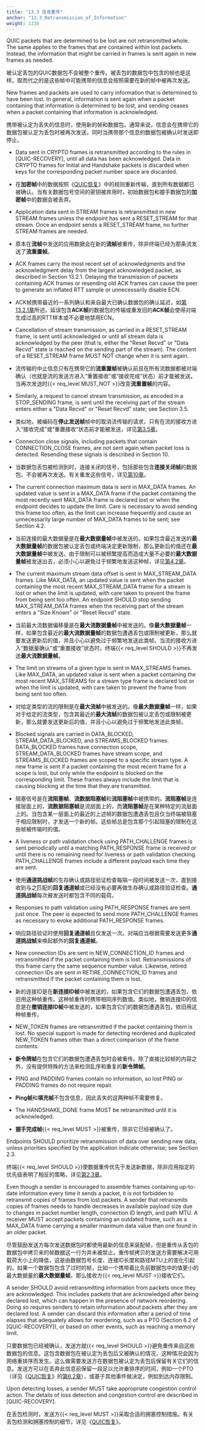 ```yaml
---
title: "13.3 信息重传"
anchor: "13.3_Retransmission_of_Information"
weight: 1330
---
```


QUIC packets that are determined to be lost are not retransmitted whole. The same applies to the frames that are contained within lost packets. Instead, the information that might be carried in frames is sent again in new frames as needed.

被认定丢包的QUIC数据包不会被整个重传。被丢包的数据包中包含的帧也是这样。取而代之的是这些帧中可能携带的信息会按照需要在新的帧中被再次发送。

New frames and packets are used to carry information that is determined to have been lost. In general, information is sent again when a packet containing that information is determined to be lost, and sending ceases when a packet containing that information is acknowledged.

携带被认定为丢失的信息时，使用新的帧和数据包。通常来说，信息会在携带它的数据包被认定为丢包时被再次发送，同时当携带那个信息的数据包被确认时发送即停止。

* Data sent in CRYPTO frames is retransmitted according to the rules in [QUIC-RECOVERY], until all data has been acknowledged. Data in CRYPTO frames for Initial and Handshake packets is discarded when keys for the corresponding packet number space are discarded.

* 在**加密帧**中的数据按照《[QUIC恢复]()》中的规则重新传输，直到所有数据都已被确认。当有关数据包号空间的密钥被弃用时，初始数据包和握手数据包的**加密帧**中的数据会被丢弃。

* Application data sent in STREAM frames is retransmitted in new STREAM frames unless the endpoint has sent a RESET_STREAM for that stream. Once an endpoint sends a RESET_STREAM frame, no further STREAM frames are needed.

* 原本在**流帧**中发送的应用数据会在新的**流帧**被重传，除非终端已经为那条流发送了**流重置帧**。

* ACK frames carry the most recent set of acknowledgments and the acknowledgment delay from the largest acknowledged packet, as described in Section 13.2.1. Delaying the transmission of packets containing ACK frames or resending old ACK frames can cause the peer to generate an inflated RTT sample or unnecessarily disable ECN.

* ACK帧携带最近的一系列确认和来自最大已确认数据包的确认延迟，如[第13.2.1章]()所述。延误包含**ACK帧**的数据包的传输或重发旧的**ACK帧**会使得对端生成过高的RTT样本或不必要地禁用ECN。

* Cancellation of stream transmission, as carried in a RESET_STREAM frame, is sent until acknowledged or until all stream data is acknowledged by the peer (that is, either the "Reset Recvd" or "Data Recvd" state is reached on the sending part of the stream). The content of a RESET_STREAM frame MUST NOT change when it is sent again.

* 流传输的中止信息只有在携带它的**流重置帧**被确认前且在所有流数据都被对端确认（也就是流的发送方进入“重置接收”或“接收完成”状态）前才能被发送。当再次发送时{{< req_level MUST_NOT >}}改变**流重置帧**的内容。

* Similarly, a request to cancel stream transmission, as encoded in a STOP_SENDING frame, is sent until the receiving part of the stream enters either a "Data Recvd" or "Reset Recvd" state; see Section 3.5.

* 类似地，被编码在**停止发送帧**帧中的取消流传输的请求，只有在流的接收方进入“接收完成”或“重置接收”状态前才能被发送，详见[第3.5章]()。

* Connection close signals, including packets that contain CONNECTION_CLOSE frames, are not sent again when packet loss is detected. Resending these signals is described in Section 10.

* 当数据包丢包被检测到时，连接关闭的信号，包括那些包含**连接关闭帧**的数据包，不会被再次发送。有关重发这些信号，详见[第10章]()。

* The current connection maximum data is sent in MAX_DATA frames. An updated value is sent in a MAX_DATA frame if the packet containing the most recently sent MAX_DATA frame is declared lost or when the endpoint decides to update the limit. Care is necessary to avoid sending this frame too often, as the limit can increase frequently and cause an unnecessarily large number of MAX_DATA frames to be sent; see Section 4.2.

* 当前连接的最大数据量是在**最大数据量帧**中被发送的。如果包含最近发送的**最大数据量帧**的数据包被认定丢包或终端决定更新限制，那么更新后的值还在**最大数据量帧**中被发送。由于限制可以被频繁提高而造成大量不必要的**最大数据量帧**被发送出去，必须小心以避免过于频繁地发送这种帧，详见[第4.2章]()。

* The current maximum stream data offset is sent in MAX_STREAM_DATA frames. Like MAX_DATA, an updated value is sent when the packet containing the most recent MAX_STREAM_DATA frame for a stream is lost or when the limit is updated, with care taken to prevent the frame from being sent too often. An endpoint SHOULD stop sending MAX_STREAM_DATA frames when the receiving part of the stream enters a "Size Known" or "Reset Recvd" state.

* 当前最大流数据偏移量是在**最大流数据量帧**中被发送的。像**最大数据量帧**一样，如果包含最近的**最大流数据量帧**的数据包遭遇丢包或限制被更新，那么就要发送更新后的值，并且小心以避免过于频繁地发送此类帧。当流的接收方进入“数据量确认”或“重置接收”状态时，终端{{< req_level SHOULD >}}不再发送**最大流数据量帧**。

* The limit on streams of a given type is sent in MAX_STREAMS frames. Like MAX_DATA, an updated value is sent when a packet containing the most recent MAX_STREAMS for a stream type frame is declared lost or when the limit is updated, with care taken to prevent the frame from being sent too often.

* 对给定类型的流的限制是在**最大流帧**中被发送的。像**最大数据量帧**一样，如果对于给定的流类型，包含其最近的**最大流帧**的数据包被认定丢包或限制被更新，那么就要发送更新后的值，并且小心以避免过于频繁地发送此类帧。

* Blocked signals are carried in DATA_BLOCKED, STREAM_DATA_BLOCKED, and STREAMS_BLOCKED frames. DATA_BLOCKED frames have connection scope, STREAM_DATA_BLOCKED frames have stream scope, and STREAMS_BLOCKED frames are scoped to a specific stream type. A new frame is sent if a packet containing the most recent frame for a scope is lost, but only while the endpoint is blocked on the corresponding limit. These frames always include the limit that is causing blocking at the time that they are transmitted.

* 阻塞信号是在**流阻塞帧**、**流数据阻塞帧**和**流阻塞帧**中被携带的。**流阻塞帧**是连接层面上的，**流数据阻塞帧**是流层面上的，而**流阻塞帧**是在某种特定的流层面上的。当包含某一层面上的最近的上述帧的数据包遭遇丢包且仅当终端被阻塞于相应限制时，才发送一个新的帧。这些帧总是包含那个引起阻塞的限制在这些帧被传输时的值。

* A liveness or path validation check using PATH_CHALLENGE frames is sent periodically until a matching PATH_RESPONSE frame is received or until there is no remaining need for liveness or path validation checking. PATH_CHALLENGE frames include a different payload each time they are sent.

* 使用**通道挑战帧**的生存确认或路径验证检查每隔一段时间被发送一次，直到接收到与之匹配的**回复通道帧**或已经没有必要再做生存确认或路径验证检查。**通道挑战帧**每次被发送时都包含不同的载荷。

* Responses to path validation using PATH_RESPONSE frames are sent just once. The peer is expected to send more PATH_CHALLENGE frames as necessary to evoke additional PATH_RESPONSE frames.

* 响应路径验证时使用**回复通道帧**且仅发送一次。对端应当根据需要发送更多**通道挑战帧**来唤起额外的**回复通道帧**。

* New connection IDs are sent in NEW_CONNECTION_ID frames and retransmitted if the packet containing them is lost. Retransmissions of this frame carry the same sequence number value. Likewise, retired connection IDs are sent in RETIRE_CONNECTION_ID frames and retransmitted if the packet containing them is lost.

* 新的连接ID是在**新连接ID帧**中被发送的，如果包含它们的数据包遭遇丢包，依旧用这种帧重传。这种帧重传时携带相同序列数值。类似地，撤销连接ID的信息是在**撤销连接ID帧**中被发送的，如果包含它们的数据包遭遇丢包，依旧用这种帧重传。

* NEW_TOKEN frames are retransmitted if the packet containing them is lost. No special support is made for detecting reordered and duplicated NEW_TOKEN frames other than a direct comparison of the frame contents.

* **新令牌帧**在包含它们的数据包遭遇丢包时会被重传。除了直接比较帧的内容之外，没有提供特殊的方法来检测乱序和重复的**新令牌帧**。

* PING and PADDING frames contain no information, so lost PING or PADDING frames do not require repair.

* **Ping帧**和**填充帧**不包含信息，因此丢失的这两种帧不需要修复。

* The HANDSHAKE_DONE frame MUST be retransmitted until it is acknowledged.

* **握手完成帧**{{< req_level MUST >}}被重传，除非它已经被确认了。

Endpoints SHOULD prioritize retransmission of data over sending new data, unless priorities specified by the application indicate otherwise; see Section 2.3.

终端{{< req_level SHOULD >}}使数据重传优先于发送新数据，除非应用指定的优先级表明了相反的策略，详见[第2.3章]()。

Even though a sender is encouraged to assemble frames containing up-to-date information every time it sends a packet, it is not forbidden to retransmit copies of frames from lost packets. A sender that retransmits copies of frames needs to handle decreases in available payload size due to changes in packet number length, connection ID length, and path MTU. A receiver MUST accept packets containing an outdated frame, such as a MAX_DATA frame carrying a smaller maximum data value than one found in an older packet.

尽管鼓励发送方每次发送数据包时都使用最新的信息来装配帧，但是重传从丢包的数据包中拷贝来的帧数据这一行为并未被禁止。重传帧拷贝的发送方需要解决可用载荷大小上的降低，这是由数据包号长度、连接ID长度和路径MTU上的变化引起的。如果一个数据包包含了过时的帧，比如一个携带着比先前数据包中的值更小的最大数据量的**最大数据量帧**，那么接收方{{< req_level MUST >}}接收它们。

A sender SHOULD avoid retransmitting information from packets once they are acknowledged. This includes packets that are acknowledged after being declared lost, which can happen in the presence of network reordering. Doing so requires senders to retain information about packets after they are declared lost. A sender can discard this information after a period of time elapses that adequately allows for reordering, such as a PTO (Section 6.2 of [QUIC-RECOVERY]), or based on other events, such as reaching a memory limit.

只要数据包已经被确认，发送方就{{< req_level SHOULD >}}避免重传来自这些数据包的信息。这包含数据包在被认定为丢包后又被确认的情况，这种情况会因为网络重排序而发生。这么做需要发送方在数据包被认定为丢包后保留有关它们的信息。发送方可以在丢弃此信息前保留一段足以允许重排序的时间，例如一个PTO（详见《[QUIC恢复]()》的[第6.2章]()），或基于其他事件做决定，例如到达内存限制。

Upon detecting losses, a sender MUST take appropriate congestion control action. The details of loss detection and congestion control are described in [QUIC-RECOVERY].

在丢包检测时，发送方{{< req_level MUST >}}采取合适的拥塞控制措施。有关丢包检测和拥塞控制的细节，详见《[QUIC恢复]()》。
